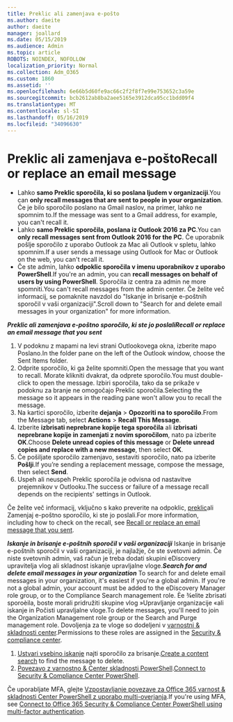 ```yaml
---
title: Preklic ali zamenjava e-pošto
ms.author: daeite
author: daeite
manager: joallard
ms.date: 05/15/2019
ms.audience: Admin
ms.topic: article
ROBOTS: NOINDEX, NOFOLLOW
localization_priority: Normal
ms.collection: Adm_O365
ms.custom: 1860
ms.assetid: ''
ms.openlocfilehash: 6e66b5d60fe9ac66c2f2f8f7e99e753652c3a59e
ms.sourcegitcommit: bcb2612ab8ba2aee5165e3912dca95cc1bdd09f4
ms.translationtype: MT
ms.contentlocale: sl-SI
ms.lasthandoff: 05/16/2019
ms.locfileid: "34096630"
---
```

# <a name="recall-or-replace-an-email-message"></a><span data-ttu-id="0a820-102">Preklic ali zamenjava e-pošto</span><span class="sxs-lookup"><span data-stu-id="0a820-102">Recall or replace an email message</span></span>

- <span data-ttu-id="0a820-103">Lahko **samo Preklic sporočila, ki so poslana ljudem v organizaciji**.</span><span class="sxs-lookup"><span data-stu-id="0a820-103">You can **only recall messages that are sent to people in your organization**.</span></span> <span data-ttu-id="0a820-104">Če je bilo sporočilo poslano na Gmail naslov, na primer, lahko ne spomnim to.</span><span class="sxs-lookup"><span data-stu-id="0a820-104">If the message was sent to a Gmail address, for example, you can't recall it.</span></span>
- <span data-ttu-id="0a820-105">Lahko **samo Preklic sporočila, poslana iz Outlook 2016 za PC**.</span><span class="sxs-lookup"><span data-stu-id="0a820-105">You can **only recall messages sent from Outlook 2016 for the PC**.</span></span> <span data-ttu-id="0a820-106">Če uporabnik pošlje sporočilo z uporabo Outlook za Mac ali Outlook v spletu, lahko spomnim.</span><span class="sxs-lookup"><span data-stu-id="0a820-106">If a user sends a message using Outlook for Mac or Outlook on the web, you can't recall it.</span></span>
- <span data-ttu-id="0a820-107">Če ste admin, lahko **odpoklic sporočila v imenu uporabnikov z uporabo PowerShell**.</span><span class="sxs-lookup"><span data-stu-id="0a820-107">If you're an admin, you can **recall messages on behalf of users by using PowerShell**.</span></span> <span data-ttu-id="0a820-108">Sporočila iz centra za admin ne more spomniti.</span><span class="sxs-lookup"><span data-stu-id="0a820-108">You can't recall messages from the admin center.</span></span> <span data-ttu-id="0a820-109">Če želite več informacij, se pomaknite navzdol do "Iskanje in brisanje e-poštnih sporočil v vaši organizaciji".</span><span class="sxs-lookup"><span data-stu-id="0a820-109">Scroll down to "Search for and delete email messages in your organization" for more information.</span></span>

<span data-ttu-id="0a820-110">***Preklic ali zamenjava e-poštno sporočilo, ki ste jo poslali***</span><span class="sxs-lookup"><span data-stu-id="0a820-110">***Recall or replace an email message that you sent***</span></span>
1. <span data-ttu-id="0a820-111">V podoknu z mapami na levi strani Outlookovega okna, izberite mapo Poslano.</span><span class="sxs-lookup"><span data-stu-id="0a820-111">In the folder pane on the left of the Outlook window, choose the Sent Items folder.</span></span>
2. <span data-ttu-id="0a820-112">Odprite sporočilo, ki ga želite spomniti.</span><span class="sxs-lookup"><span data-stu-id="0a820-112">Open the message that you want to recall.</span></span> <span data-ttu-id="0a820-113">Morate klikniti dvakrat, da odprete sporočilo.</span><span class="sxs-lookup"><span data-stu-id="0a820-113">You must double-click to open the message.</span></span> <span data-ttu-id="0a820-114">Izbiri sporočila, tako da se prikaže v podoknu za branje ne omogočajo Preklic sporočila.</span><span class="sxs-lookup"><span data-stu-id="0a820-114">Selecting the message so it appears in the reading pane won't allow you to recall the message.</span></span>
3. <span data-ttu-id="0a820-115">Na kartici sporočilo, izberite **dejanja** > **Opozoriti na to sporočilo**.</span><span class="sxs-lookup"><span data-stu-id="0a820-115">From the Message tab, select **Actions** > **Recall This Message**.</span></span>
4. <span data-ttu-id="0a820-116">Izberite **izbrisati neprebrane kopije tega sporočila** ali **izbrisati neprebrane kopije in zamenjati z novim sporočilom**, nato pa izberite **OK**.</span><span class="sxs-lookup"><span data-stu-id="0a820-116">Choose **Delete unread copies of this message** or **Delete unread copies and replace with a new message**, then select **OK**.</span></span>
5. <span data-ttu-id="0a820-117">Če pošiljate sporočilo zamenjavo, sestaviti sporočilo, nato pa izberite **Pošlji**.</span><span class="sxs-lookup"><span data-stu-id="0a820-117">If you’re sending a replacement message, compose the message, then select **Send**.</span></span>
6. <span data-ttu-id="0a820-118">Uspeh ali neuspeh Preklic sporočila je odvisna od nastavitve prejemnikov v Outlooku.</span><span class="sxs-lookup"><span data-stu-id="0a820-118">The success or failure of a message recall depends on the recipients' settings in Outlook.</span></span> 

<span data-ttu-id="0a820-119">Če želite več informacij, vključno s kako preverite na odpoklic, [preklic](https://support.office.com/article/35027f88-d655-4554-b4f8-6c0729a723a0)ali Zamenjaj e-poštno sporočilo, ki ste jo poslali.</span><span class="sxs-lookup"><span data-stu-id="0a820-119">For more information, including how to check on the recall, see [Recall or replace an email message that you sent](https://support.office.com/article/35027f88-d655-4554-b4f8-6c0729a723a0).</span></span>

<span data-ttu-id="0a820-120">***Iskanje in brisanje e-poštnih sporočil v vaši organizaciji*** Iskanje in brisanje e-poštnih sporočil v vaši organizaciji, je najlažje, če ste svetovni admin. Če niste svetovnih admin, vaš račun je treba dodati skupini eDiscovery upravitelja vlog ali skladnost iskanje upravljalne vloge.</span><span class="sxs-lookup"><span data-stu-id="0a820-120">***Search for and delete email messages in your organization*** To search for and delete email messages in your organization, it's easiest if you're a global admin. If you're not a global admin, your account must be added to the eDiscovery Manager role group, or to the Compliance Search management role.</span></span> <span data-ttu-id="0a820-121">Èe ¾elite zbrisati sporoèila, boste morali pridružiti skupine vlog »Upravljanje organizacije «ali iskanje in Počisti upravljalne vloge.</span><span class="sxs-lookup"><span data-stu-id="0a820-121">To delete messages, you'll need to join the Organization Management role group or the Search and Purge management role.</span></span> <span data-ttu-id="0a820-122">Dovoljenja za te vloge so dodeljeni v [varnostni & skladnosti center](https://protection.office.com/).</span><span class="sxs-lookup"><span data-stu-id="0a820-122">Permissions to these roles are assigned in the [Security & compliance center](https://protection.office.com/).</span></span>

1. <span data-ttu-id="0a820-123">[Ustvari vsebino iskanje](https://docs.microsoft.com/en-us/office365/securitycompliance/content-search) najti sporočilo za brisanje.</span><span class="sxs-lookup"><span data-stu-id="0a820-123">[Create a content search](https://docs.microsoft.com/en-us/office365/securitycompliance/content-search) to find the message to delete.</span></span>
2. <span data-ttu-id="0a820-124">[Povezavo z varnostno & Center skladnosti PowerShell](https://docs.microsoft.com/en-us/powershell/exchange/office-365-scc/connect-to-scc-powershell/connect-to-scc-powershell?view=exchange-ps).</span><span class="sxs-lookup"><span data-stu-id="0a820-124">[Connect to Security & Compliance Center PowerShell](https://docs.microsoft.com/en-us/powershell/exchange/office-365-scc/connect-to-scc-powershell/connect-to-scc-powershell?view=exchange-ps).</span></span> 

<span data-ttu-id="0a820-125">Če uporabljate MFA, glejte [Vzpostavljanje povezave za Office 365 varnost & skladnosti Center PowerShell z uporabo multi-overjanja](https://docs.microsoft.com/en-us/powershell/exchange/office-365-scc/connect-to-scc-powershell/mfa-connect-to-scc-powershell?view=exchange-ps).</span><span class="sxs-lookup"><span data-stu-id="0a820-125">If you're using MFA, see [Connect to Office 365 Security & Compliance Center PowerShell using multi-factor authentication](https://docs.microsoft.com/en-us/powershell/exchange/office-365-scc/connect-to-scc-powershell/mfa-connect-to-scc-powershell?view=exchange-ps).</span></span> 